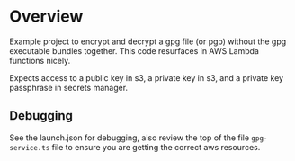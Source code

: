 # Overview

Example project to encrypt and decrypt a gpg file (or pgp) without the gpg executable bundles together. This code resurfaces in AWS Lambda functions nicely.


Expects access to a public key in s3, a private key in s3, and a private key passphrase in secrets manager.

## Debugging

See the launch.json for debugging, also review the top of the file `gpg-service.ts` file to ensure you are getting the correct aws resources.
